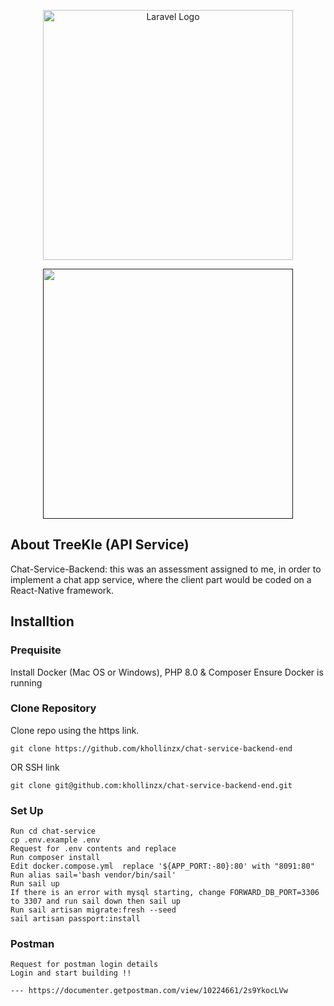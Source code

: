 <p align="center"><a href="https://laravel.com" target="_blank"><img src="https://raw.githubusercontent.com/laravel/art/master/logo-lockup/5%20SVG/2%20CMYK/1%20Full%20Color/laravel-logolockup-cmyk-red.svg" width="400" alt="Laravel Logo"></a></p>
<p align="center"><a href="" target="_blank"><img alt="" src="https://pbs.twimg.com/profile_images/1509047739958579202/-tGwtwAq_400x400.jpg" width="400"></a></p>


## About TreeKle (API Service)

Chat-Service-Backend: this was an assessment assigned to me, in order to implement a chat app service, where the client part would be coded on a React-Native framework.
## Installtion

### Prequisite

Install Docker (Mac OS or Windows), PHP 8.0 & Composer
Ensure Docker is running

### Clone Repository
Clone repo using the https link.
```
git clone https://github.com/khollinzx/chat-service-backend-end 
```
OR SSH link
```
git clone git@github.com:khollinzx/chat-service-backend-end.git 
```

### Set Up

```
Run cd chat-service
cp .env.example .env
Request for .env contents and replace
Run composer install
Edit docker.compose.yml  replace '${APP_PORT:-80}:80' with "8091:80"
Run alias sail='bash vendor/bin/sail'
Run sail up
If there is an error with mysql starting, change FORWARD_DB_PORT=3306 to 3307 and run sail down then sail up
Run sail artisan migrate:fresh --seed
sail artisan passport:install
```

### Postman

```
Request for postman login details
Login and start building !!

--- https://documenter.getpostman.com/view/10224661/2s9YkocLVw
```
